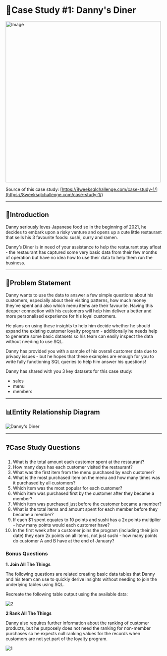 # 🍜Case Study #1: Danny's Diner 
<img src= "https://8weeksqlchallenge.com/images/case-study-designs/1.png" alt="Image" width="500" height="520">

Source of this case study: [https://8weeksqlchallenge.com/case-study-1/](https://8weeksqlchallenge.com/case-study-1/) 

***

## 📝Introduction

Danny seriously loves Japanese food so in the beginning of 2021, he decides to embark upon a risky venture and opens up a cute little restaurant that sells his 3 favourite foods: sushi, curry and ramen.

Danny’s Diner is in need of your assistance to help the restaurant stay afloat - the restaurant has captured some very basic data from their few months of operation but have no idea how to use their data to help them run the business.

***

## 🎯Problem Statement

Danny wants to use the data to answer a few simple questions about his customers, especially about their visiting patterns, how much money they’ve spent and also which menu items are their favourite. Having this deeper connection with his customers will help him deliver a better and more personalised experience for his loyal customers.

He plans on using these insights to help him decide whether he should expand the existing customer loyalty program - additionally he needs help to generate some basic datasets so his team can easily inspect the data without needing to use SQL.

Danny has provided you with a sample of his overall customer data due to privacy issues - but he hopes that these examples are enough for you to write fully functioning SQL queries to help him answer his questions!

Danny has shared with you 3 key datasets for this case study:
- sales
- menu
- members

***

## 📊Entity Relationship Diagram

![Danny's Diner](https://github.com/thinhpham0702/8-Week-SQL-Challenge/assets/136966635/53e1e093-4003-49cc-a170-dc9be23016a8)

***

## ❓Case Study Questions

1. What is the total amount each customer spent at the restaurant?
2. How many days has each customer visited the restaurant?
3. What was the first item from the menu purchased by each customer?
4. What is the most purchased item on the menu and how many times was it purchased by all customers?
5. Which item was the most popular for each customer?
6. Which item was purchased first by the customer after they became a member?
7. Which item was purchased just before the customer became a member?
8. What is the total items and amount spent for each member before they became a member?
9. If each $1 spent equates to 10 points and sushi has a 2x points multiplier - how many points would each customer have?
10. In the first week after a customer joins the program (including their join date) they earn 2x points on all items, not just sushi - how many points do customer A and B have at the end of January?

### Bonus Questions

**1. Join All The Things**

The following questions are related creating basic data tables that Danny and his team can use to quickly derive insights without needing to join the underlying tables using SQL.

Recreate the following table output using the available data:

![2](https://github.com/thinhpham0702/8-Week-SQL-Challenge/assets/136966635/b54f6272-9be2-45d8-b2a6-95eb92989234)

**2 Rank All The Things**

Danny also requires further information about the ranking of customer products, but he purposely does not need the ranking for non-member purchases so he expects null ranking values for the records when customers are not yet part of the loyalty program.

![1](https://github.com/thinhpham0702/8-Week-SQL-Challenge/assets/136966635/9760f44f-a24a-42cb-b0d9-fccde09dc6f1)



 





